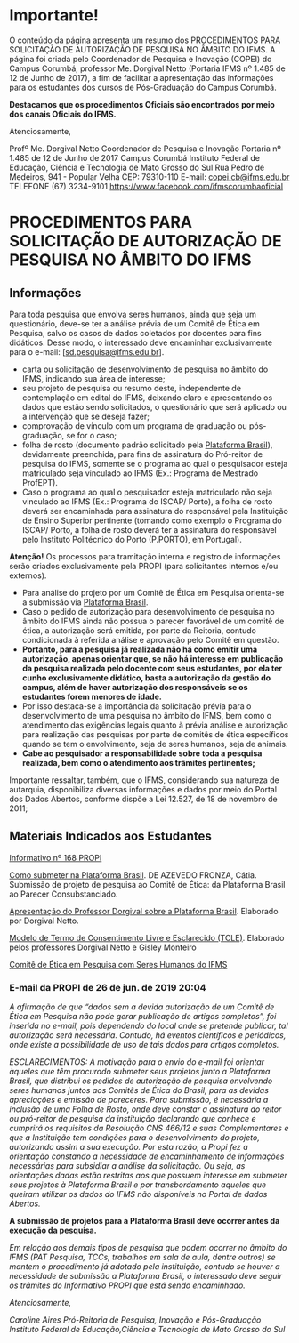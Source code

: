 # Importante!

O conteúdo da página apresenta um resumo dos PROCEDIMENTOS PARA SOLICITAÇÃO DE AUTORIZAÇÃO DE PESQUISA NO ÂMBITO DO IFMS. A página foi criada pelo Coordenador de Pesquisa e Inovação (COPEI) do Campus Corumbá, professor Me. Dorgival Netto (Portaria IFMS nº 1.485 de 12 de Junho de 2017), a fim de facilitar a apresentação das informações para os estudantes dos cursos de Pós-Graduação do Campus Corumbá.

**Destacamos que os procedimentos Oficiais são encontrados por meio dos canais Oficiais do IFMS.**

Atenciosamente, 

Profº Me. Dorgival Netto
Coordenador de Pesquisa e Inovação
Portaria nº 1.485 de 12 de Junho de 2017
Campus Corumbá
Instituto Federal de Educação, Ciência e Tecnologia de Mato Grosso do Sul
Rua Pedro de Medeiros, 941 - Popular Velha CEP: 79310-110
E-mail: copei.cb@ifms.edu.br
TELEFONE (67) 3234-9101
https://www.facebook.com/ifmscorumbaoficial


# PROCEDIMENTOS PARA SOLICITAÇÃO DE AUTORIZAÇÃO DE PESQUISA NO ÂMBITO DO IFMS

## Informações
Para toda pesquisa que envolva seres humanos, ainda que seja um questionário, deve-se ter a análise prévia de um Comitê de Ética em Pesquisa, salvo os casos de dados coletados por docentes para fins didáticos. Desse modo, o interessado deve encaminhar exclusivamente para o e-mail: [sd.pesquisa@ifms.edu.br].
- carta ou solicitação de desenvolvimento de pesquisa no âmbito do IFMS, indicando sua área de interesse;
- seu projeto de pesquisa ou resumo deste, independente de contemplação em edital do IFMS, deixando claro e apresentando os dados que estão sendo solicitados, o questionário que será aplicado ou a intervenção que se deseja fazer;
- comprovação de vínculo com um programa de graduação ou pós-graduação, se for o caso;
- folha de rosto (documento padrão solicitado pela [Plataforma Brasil](http://plataformabrasil.saude.gov.br/login.jsf)), devidamente preenchida, para fins de assinatura do Pró-reitor de pesquisa do IFMS, somente se o programa ao qual o pesquisador esteja matriculado seja vinculado ao IFMS (Ex.: Programa de Mestrado ProfEPT).
- Caso o programa ao qual o pesquisador esteja matriculado não seja vinculado ao IFMS (Ex.: Programa do ISCAP/ Porto), a folha de rosto deverá ser encaminhada para assinatura do responsável pela Instituição de Ensino Superior pertinente (tomando como exemplo o Programa do ISCAP/ Porto, a folha de rosto deverá ter a assinatura do responsável pelo Instituto Politécnico do Porto (P.PORTO), em Portugal).

**Atenção!**
Os processos para tramitação interna e registro de informações serão criados exclusivamente pela PROPI (para solicitantes internos e/ou externos).
- Para análise do projeto por um Comitê de Ética em Pesquisa orienta-se a submissão via [Plataforma Brasil](http://plataformabrasil.saude.gov.br/login.jsf).
- Caso o pedido de autorização para desenvolvimento de pesquisa no âmbito do IFMS ainda não possua o parecer favorável de um comitê de ética, a autorização será emitida, por parte da Reitoria, contudo condicionada à referida análise e aprovação pelo Comitê em questão.
- **Portanto, para a pesquisa já realizada não há como emitir uma autorização, apenas orientar que, se não há interesse em publicação da pesquisa realizada pelo docente com seus estudantes, por ela ter cunho exclusivamente didático, basta a autorização da gestão do campus, além de haver autorização dos responsáveis se os estudantes forem menores de idade.**
- Por isso destaca-se a importância da solicitação prévia para o desenvolvimento de uma pesquisa no âmbito do IFMS, bem como o atendimento das exigências legais
quanto à prévia análise e autorização para realização das pesquisas por parte de comitês de ética específicos quando se tem o envolvimento, seja de seres humanos, seja de animais.
- **Cabe ao pesquisador a responsabilidade sobre toda a pesquisa realizada, bem como o atendimento aos trâmites pertinentes;**

Importante ressaltar, também, que o IFMS, considerando sua natureza de autarquia, disponibiliza diversas informações e dados por meio do Portal dos Dados Abertos, conforme dispõe a Lei 12.527, de 18 de novembro de 2011;

## Materiais Indicados aos Estudantes

[Informativo nº 168 PROPI](https://www.ifms.edu.br/campi/campus-tres-lagoas/informacoes-uteis/comunicados/comunicado-05-2019)

[Como submeter na Plataforma Brasil](http://metodologia.ceie-br.org/wp-content/uploads/2018/11/cap1_7.pdf).
DE AZEVEDO FRONZA, Cátia. Submissão de projeto de pesquisa ao Comitê de Ética: da Plataforma Brasil ao Parecer Consubstanciado.

[Apresentação do Professor Dorgival sobre a Plataforma Brasil](https://docs.google.com/presentation/d/1wha92QDtag2zF4WjXcfmF25QqwchXbKBG9beVJ0nS8U/edit?usp=sharing).
Elaborado por Dorgival Netto.

[Modelo de Termo de Consentimento Livre e Esclarecido (TCLE)](https://docs.google.com/document/d/1uOQaBuTg8m-zmHRDyXML2Eqyma2x2CgxT98PyouGf-Q/edit?usp=sharing).
Elaborado pelos professores Dorgival Netto e Gisley Monteiro

[Comitê de Ética em Pesquisa com Seres Humanos do IFMS](https://www.ifms.edu.br/assuntos/pesquisa/comites/comite-de-etica-na-pesquisa)


### E-mail da PROPI de 26 de jun. de 2019 20:04

_A afirmação de que “dados sem a devida autorização de um Comitê de Ética em Pesquisa não pode gerar publicação de artigos completos”, foi inserida no e-mail, pois dependendo do local onde se pretende publicar, tal autorização será necessária. Contudo, há eventos científicos e periódicos, onde existe a possibilidade de uso de tais dados para artigos completos._ 

_ESCLARECIMENTOS: A motivação para o envio do e-mail foi orientar àqueles que têm procurado submeter seus projetos junto a Plataforma Brasil, que distribui os pedidos de autorização de pesquisa envolvendo seres humanos juntos aos Comitês de Ética do Brasil, para as devidas apreciações e emissão de pareceres. Para submissão, é necessária a inclusão de uma Folha de Rosto, onde deve constar a assinatura do reitor ou pró-reitor de pesquisa da instituição declarando que conhece e cumprirá os requisitos da Resolução CNS 466/12 e suas Complementares e que a Instituição tem condições para o desenvolvimento do projeto, autorizando assim a sua execução. Por esta razão, a Propi fez a orientação constando a necessidade de encaminhamento de informações necessárias para subsidiar a análise da solicitação. Ou seja, as orientações dadas estão restritas aos que possuem interesse em submeter seus projetos à Plataforma Brasil e por transbordamento aqueles que queiram utilizar os dados do IFMS não disponíveis no Portal de dados Abertos._

**A submissão de projetos para a Plataforma Brasil deve ocorrer antes da execução da pesquisa.**

_Em relação aos demais tipos de pesquisa que podem ocorrer no âmbito do IFMS (PAT Pesquisa, TCCs, trabalhos em sala de aula, dentre outros) se mantem o procedimento já adotado pela instituição, contudo se houver a necessidade de submissão a Plataforma Brasil, o interessado deve seguir os trâmites do Informativo PROPI que está sendo encaminhado._

_Atenciosamente,_ 

_Caroline Aires_
_Pró-Reitoria de Pesquisa, Inovação e Pós-Graduação_
_Instituto Federal de Educação,Ciência e Tecnologia de Mato Grosso do Sul_



